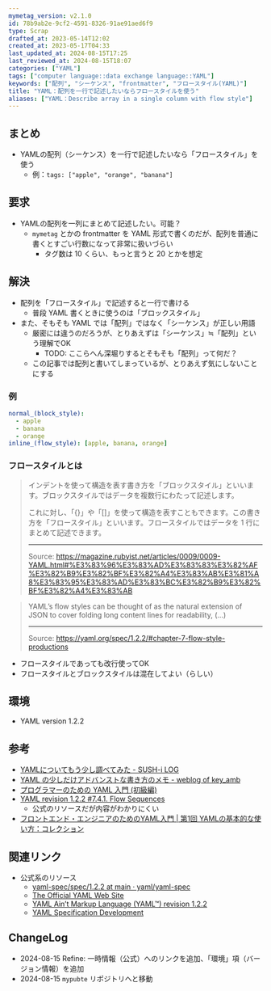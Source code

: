 ```yaml
---
mymetag_version: v2.1.0
id: 78b9ab2e-9cf2-4591-8326-91ae91aed6f9
type: Scrap
drafted_at: 2023-05-14T12:02
created_at: 2023-05-17T04:33
last_updated_at: 2024-08-15T17:25
last_reviewed_at: 2024-08-15T18:07
categories: ["YAML"]
tags: ["computer language::data exchange language::YAML"]
keywords: ["配列", "シーケンス", "frontmatter", "フロースタイル(YAML)"]
title: "YAML：配列を一行で記述したいならフロースタイルを使う"
aliases: ["YAML：Describe array in a single column with flow style"]
---
```


## まとめ

- YAMLの配列（シーケンス）を一行で記述したいなら「フロースタイル」を使う
    - 例：`tags: ["apple", "orange", "banana"]`

## 要求

- YAMLの配列を一列にまとめて記述したい。可能？
    - `mymetag` とかの frontmatter を YAML 形式で書くのだが、配列を普通に書くとすごい行数になって非常に扱いづらい
        - タグ数は 10 くらい、もっと言うと 20 とかを想定

## 解決

- 配列を「フロースタイル」で記述すると一行で書ける
    - 普段 YAML 書くときに使うのは「ブロックスタイル」
- また、そもそも YAML では「配列」ではなく「シーケンス」が正しい用語
    - 厳密には違うのだろうが、とりあえずは「シーケンス」≒「配列」という理解でOK
        - TODO: ここらへん深堀りするとそもそも「配列」って何だ？
    - この記事では配列と書いてしまっているが、とりあえず気にしないことにする

### 例

```yaml
normal_(block_style):
  - apple
  - banana
  - orange
inline_(flow_style): [apple, banana, orange]
```

### フロースタイルとは

> インデントを使って構造を表す書き方を「ブロックスタイル」といいます。ブロックスタイルではデータを複数行にわたって記述します。
>
> これに対し、「{}」や「[]」を使って構造を表すこともできます。この書き方を「フロースタイル」といいます。フロースタイルではデータを 1 行にまとめて記述できます。
>
> ---
> Source: https://magazine.rubyist.net/articles/0009/0009-YAML.html#%E3%83%96%E3%83%AD%E3%83%83%E3%82%AF%E3%82%B9%E3%82%BF%E3%82%A4%E3%83%AB%E3%81%A8%E3%83%95%E3%83%AD%E3%83%BC%E3%82%B9%E3%82%BF%E3%82%A4%E3%83%AB

> YAML’s flow styles can be thought of as the natural extension of JSON to cover folding long content lines for readability, (...)
>
> ---
> Source: https://yaml.org/spec/1.2.2/#chapter-7-flow-style-productions

- フロースタイルであっても改行使ってOK
- フロースタイルとブロックスタイルは混在してよい（らしい）

## 環境

- YAML version 1.2.2

## 参考

- [YAMLについてもう少し調べてみた - SUSH-i LOG](https://blog.sus-happy.net/yaml/)
- [YAML の少しだけアドバンストな書き方のメモ - weblog of key_amb](https://keyamb.hatenablog.com/entry/2014/06/21/074409)
- [プログラマーのための YAML 入門 (初級編)](https://magazine.rubyist.net/articles/0009/0009-YAML.html#%E3%83%96%E3%83%AD%E3%83%83%E3%82%AF%E3%82%B9%E3%82%BF%E3%82%A4%E3%83%AB%E3%81%A8%E3%83%95%E3%83%AD%E3%83%BC%E3%82%B9%E3%82%BF%E3%82%A4%E3%83%AB)
- [YAML revision 1.2.2 #7.4.1. Flow Sequences](https://yaml.org/spec/1.2.2/#741-flow-sequences)
    - 公式のリソースだが内容がわかりにくい
- [フロントエンド・エンジニアのためのYAML入門 | 第1回 YAMLの基本的な使い方：コレクション](https://www.codegrid.net/articles/2020-yaml-1/)

## 関連リンク

- 公式系のリソース
    - [yaml-spec/spec/1.2.2 at main · yaml/yaml-spec](https://github.com/yaml/yaml-spec/tree/1b1a1be43bd6e0cfec45caf0e40af3b5d2bb7f8a/spec/1.2.2)
    - [The Official YAML Web Site](https://yaml.org/)
    - [YAML Ain’t Markup Language (YAML™) revision 1.2.2](https://yaml.org/spec/1.2.2/)
    - [YAML Specification Development](https://spec.yaml.io/main/)

## ChangeLog

- 2024-08-15 Refine: 一時情報（公式）へのリンクを追加、「環境」項（バージョン情報）を追加
- 2024-08-15 `mypubte` リポジトリへと移動
